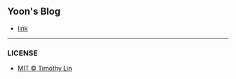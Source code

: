 ## Yoon's Blog

- [link](https://creative-fairy-831148.netlify.app/)
---

### LICENSE
- [MIT © Timothy Lin](https://github.com/timlrx/tailwind-nextjs-starter-blog)
